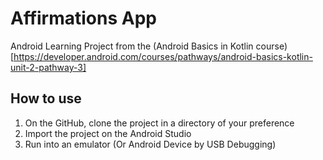 # Affirmations App

Android Learning Project from the (Android Basics in Kotlin course)[https://developer.android.com/courses/pathways/android-basics-kotlin-unit-2-pathway-3] 

## How to use

1. On the GitHub, clone the project in a directory of your preference
2. Import the project on the Android Studio
3. Run into an emulator (Or Android Device by USB Debugging)
 